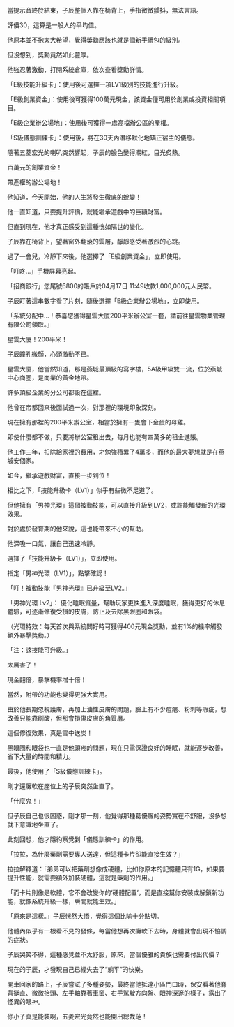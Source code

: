 當提示音終於結束，子辰整個人靠在椅背上，手指微微顫抖，無法言語。

評價30，這算是一般人的平均值。

他原本並不抱太大希望，覺得獎勳應該也就是個新手禮包的級別。

但沒想到，獎勳竟然如此豐厚。

他強忍著激動，打開系統倉庫，依次查看獎勳詳情。

「E級技能升級卡」：使用後可選擇一項LV1級別的技能進行升級。

「E級創業資金」：使用後可獲得100萬元現金，該資金僅可用於創業或投資相關項目。

「E級企業辦公場地」：使用後可獲得一處高檔辦公區的產權。

「S級儀態訓練卡」：使用後，將在30天內潛移默化地矯正宿主的儀態。

隨著五菱宏光的喇叭突然響起，子辰的臉色變得潮紅，目光炙熱。

百萬元的創業資金！

帶產權的辦公場地！

他知道，今天開始，他的人生將發生徹底的蛻變！

他一直知道，只要提升評價，就能繼承遊戲中的巨額財富。

但直到現在，他才真正感受到這種恍如隔世的變化。

子辰靠在椅背上，望著窗外翻滾的雲層，靜靜感受著激烈的心跳。

過了一會兒，冷靜下來後，他選擇了「E級創業資金」，立即使用。

「叮咚...」手機屏幕亮起。

「招商銀行」您尾號6800的賬戶於04月17日 11:49收款1,000,000元人民幣。

子辰盯著這串數字看了片刻，隨後選擇「E級企業辦公場地」，立即使用。

「系統分配中…！恭喜您獲得星雲大廈200平米辦公室一套，請前往星雲物業管理有限公司領取。」

星雲大廈！200平米！

子辰瞳孔微顫，心頭激動不已。

星雲大廈，他當然知道，那是燕城最頂級的寫字樓，5A級甲級雙一流，位於燕城中心商圈，是商業的黃金地帶。

許多頂級企業的分公司都設在這裡。

他曾在帝都回來後面試過一次，對那裡的環境印象深刻。

現在擁有那裡的200平米辦公室，相當於擁有一隻會下金蛋的母雞。

即使什麼都不做，只要將辦公室租出去，每月也能有四萬多的租金進賬。

他工作三年，扣除給家裡的費用，才勉強積累了4萬多，而他的最大夢想就是在燕城安個家。

如今，繼承遊戲財富，直接一步到位！

相比之下，「技能升級卡（LV1）」似乎有些微不足道了。

但他擁有「男神光環」這個被動技能，可以直接升級到LV2，或許能觸發新的光環效果。

對於處於發育期的他來說，這也能帶來不小的幫助。

他深吸一口氣，讓自己迅速冷靜。

選擇了「技能升級卡（LV1）」，立即使用。

指定「男神光環（LV1）」，點擊確認！

「叮！被動技能『男神光環』已升級至LV2。」

「男神光環 Lv2」：
優化睡眠質量，幫助玩家更快進入深度睡眠，獲得更好的休息體驗，可逐漸修復受損的皮膚，防止及去除黑眼圈和眼袋。

（光環特效：每天首次與系統問好時可獲得400元現金獎勳，並有1%的機率觸發額外暴擊獎勳。）

「注：該技能可升級。」

太厲害了！

現金翻倍，暴擊機率增十倍！

當然，附帶的功能也變得更強大實用。

由於他長期忽視護膚，再加上油性皮膚的問題，臉上有不少痘疤、粉刺等瑕疵，想改善只能靠刷酸，但那會損傷皮膚的角質層。

這個修復效果，真是雪中送炭！

黑眼圈和眼袋也一直是他頭疼的問題，現在只需保證良好的睡眠，就能逐步改善，省下大量的時間和精力。

最後，他使用了「S級儀態訓練卡」。

剛才還癱軟在座位上的子辰突然坐直了。

「什麼鬼！」

但子辰自己也很困惑，剛才那一刻，他覺得那種葛優癱的姿勢實在不舒服，沒多想就下意識地坐直了。

此刻回想，他才隱約察覺到「儀態訓練卡」的作用。

「拉拉，為什麼藥劑需要專人送達，但這種卡片卻能直接生效？」  

拉拉解釋道：「弟弟可以把藥劑想像成硬體，比如你原本的記憶體只有1G，如果要提升性能，就需要額外加裝硬體，這就是藥劑的作用。」  

「而卡片則像是軟體，它不會改變你的‘硬體配置’，而是直接幫你安裝或解鎖新功能，就像系統升級一樣，瞬間就能生效。」  

「原來是這樣。」子辰恍然大悟，覺得這個比喻十分貼切。

他體內似乎有一根看不見的發條，每當他想再次癱軟下去時，身體就會出現不協調的症狀。

子辰哭笑不得，這種感覺並不太舒服，原來，當個優雅的貴族也需要付出代價？

現在的子辰，才發現自己已經失去了“躺平”的快樂。

開車回家的路上，子辰嘗試了多種姿勢，最終當他抵達小區門口時，保安看著他脊背挺直、微微抬頭、左手軸靠著車窗、右手駕駛方向盤、眼神深邃的樣子，露出了怪異的眼神。

你小子真是能裝啊，五菱宏光竟然也能開出總裁范！
